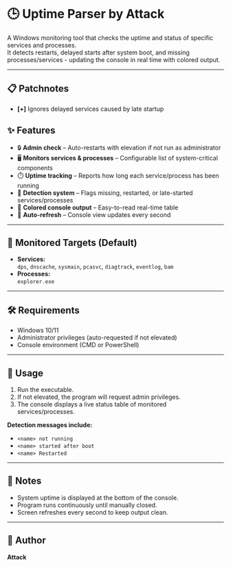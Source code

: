 # 🕒 Uptime Parser by Attack

A Windows monitoring tool that checks the uptime and status of specific services and processes.  
It detects restarts, delayed starts after system boot, and missing processes/services - updating the console in real time with colored output.

---
## 📋 Patchnotes
- **[+]** Ignores delayed services caused by late startup

## ✨ Features
- 🔒 **Admin check** – Auto-restarts with elevation if not run as administrator  
- 🖥️ **Monitors services & processes** – Configurable list of system-critical components  
- ⏱️ **Uptime tracking** – Reports how long each service/process has been running  
- 🚨 **Detection system** – Flags missing, restarted, or late-started services/processes  
- 🎨 **Colored console output** – Easy-to-read real-time table  
- 🔄 **Auto-refresh** – Console view updates every second  

---

## 📌 Monitored Targets (Default)
- **Services:**  
  `dps`, `dnscache`, `sysmain`, `pcasvc`, `diagtrack`, `eventlog`, `bam`  
- **Processes:**  
  `explorer.exe`

---

## 🛠️ Requirements
- Windows 10/11  
- Administrator privileges (auto-requested if not elevated)  
- Console environment (CMD or PowerShell)  

---

## 🚀 Usage
1. Run the executable.  
2. If not elevated, the program will request admin privileges.  
3. The console displays a live status table of monitored services/processes.  

**Detection messages include:**  
- `<name> not running`  
- `<name> started after boot`  
- `<name> Restarted`  

---

## 📖 Notes
- System uptime is displayed at the bottom of the console.  
- Program runs continuously until manually closed.  
- Screen refreshes every second to keep output clean.  

---

## 👤 Author
**Attack**
